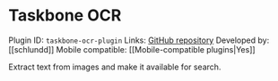 # Taskbone OCR

Plugin ID: `taskbone-ocr-plugin`
Links: [GitHub repository](https://github.com/schlundd/obsidian-ocr-plugin)
Developed by: [[schlundd]]
Mobile compatible: [[Mobile-compatible plugins|Yes]]

Extract text from images and make it available for search.
